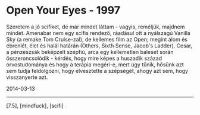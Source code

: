 # Open Your Eyes - 1997

Szeretem a jó scifiket, de már mindet láttam - vagyis, reméljük, majdnem mindet. Amenabar nem egy scifis rendező, ráadásul ott a nyálszagú Vanilla Sky (a remake Tom Cruise-zal), de kellemes film az Open; megint álom és ébrenlét, élet és halál határán (Others, Sixth Sense, Jacob's Ladder). Cesar, a pénzeszsák beképzelt szépfiú, arca egy kellemetlen baleset során összeroncsolódik - kérdés, hogy mire képes a huszadik század orvostudománya és hogy a terápia megéri-e, mert úgy tűnik, hősünk azt sem tudja feldolgozni, hogy elvesztette a szépségét, ahogy azt sem, hogy visszanyerte azt.

2014-03-13 

----

[7.5], [mindfuck], [scifi]
